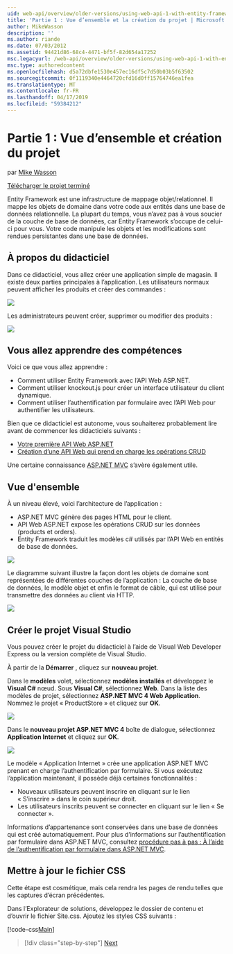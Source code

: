 ```yaml
---
uid: web-api/overview/older-versions/using-web-api-1-with-entity-framework-5/using-web-api-with-entity-framework-part-1
title: 'Partie 1 : Vue d’ensemble et la création du projet | Microsoft Docs'
author: MikeWasson
description: ''
ms.author: riande
ms.date: 07/03/2012
ms.assetid: 94421d86-68c4-4471-bf5f-82d654a17252
msc.legacyurl: /web-api/overview/older-versions/using-web-api-1-with-entity-framework-5/using-web-api-with-entity-framework-part-1
msc.type: authoredcontent
ms.openlocfilehash: d5a72dbfe1530e457ec16df5c7d50b03b5f63502
ms.sourcegitcommit: 0f1119340e4464720cfd16d0ff15764746ea1fea
ms.translationtype: MT
ms.contentlocale: fr-FR
ms.lasthandoff: 04/17/2019
ms.locfileid: "59384212"
---
```

# <a name="part-1-overview-and-creating-the-project"></a>Partie 1 : Vue d’ensemble et création du projet

par [Mike Wasson](https://github.com/MikeWasson)

[Télécharger le projet terminé](http://code.msdn.microsoft.com/ASP-NET-Web-API-with-afa30545)

Entity Framework est une infrastructure de mappage objet/relationnel. Il mappe les objets de domaine dans votre code aux entités dans une base de données relationnelle. La plupart du temps, vous n’avez pas à vous soucier de la couche de base de données, car Entity Framework s’occupe de celui-ci pour vous. Votre code manipule les objets et les modifications sont rendues persistantes dans une base de données.

## <a name="about-the-tutorial"></a>À propos du didacticiel

Dans ce didacticiel, vous allez créer une application simple de magasin. Il existe deux parties principales à l’application. Les utilisateurs normaux peuvent afficher les produits et créer des commandes :

![](using-web-api-with-entity-framework-part-1/_static/image1.png)

Les administrateurs peuvent créer, supprimer ou modifier des produits :

![](using-web-api-with-entity-framework-part-1/_static/image2.png)

## <a name="skills-youll-learn"></a>Vous allez apprendre des compétences

Voici ce que vous allez apprendre :

- Comment utiliser Entity Framework avec l’API Web ASP.NET.
- Comment utiliser knockout.js pour créer un interface utilisateur du client dynamique.
- Comment utiliser l’authentification par formulaire avec l’API Web pour authentifier les utilisateurs.

Bien que ce didacticiel est autonome, vous souhaiterez probablement lire avant de commencer les didacticiels suivants :

- [Votre première API Web ASP.NET](../../getting-started-with-aspnet-web-api/tutorial-your-first-web-api.md)
- [Création d’une API Web qui prend en charge les opérations CRUD](../creating-a-web-api-that-supports-crud-operations.md)

Une certaine connaissance [ASP.NET MVC](../../../../mvc/index.md) s’avère également utile.

## <a name="overview"></a>Vue d'ensemble

À un niveau élevé, voici l’architecture de l’application :

- ASP.NET MVC génère des pages HTML pour le client.
- API Web ASP.NET expose les opérations CRUD sur les données (products et orders).
- Entity Framework traduit les modèles c# utilisés par l’API Web en entités de base de données.

![](using-web-api-with-entity-framework-part-1/_static/image3.png)

Le diagramme suivant illustre la façon dont les objets de domaine sont représentées de différentes couches de l’application : La couche de base de données, le modèle objet et enfin le format de câble, qui est utilisé pour transmettre des données au client via HTTP.

![](using-web-api-with-entity-framework-part-1/_static/image4.png)

## <a name="create-the-visual-studio-project"></a>Créer le projet Visual Studio

Vous pouvez créer le projet du didacticiel à l’aide de Visual Web Developer Express ou la version complète de Visual Studio.

À partir de la **Démarrer** , cliquez sur **nouveau projet**.

Dans le **modèles** volet, sélectionnez **modèles installés** et développez le **Visual C#** nœud. Sous **Visual C#**, sélectionnez **Web**. Dans la liste des modèles de projet, sélectionnez **ASP.NET MVC 4 Web Application**. Nommez le projet « ProductStore » et cliquez sur **OK**.

![](using-web-api-with-entity-framework-part-1/_static/image5.png)

Dans le **nouveau projet ASP.NET MVC 4** boîte de dialogue, sélectionnez **Application Internet** et cliquez sur **OK**.

![](using-web-api-with-entity-framework-part-1/_static/image6.png)

Le modèle « Application Internet » crée une application ASP.NET MVC prenant en charge l’authentification par formulaire. Si vous exécutez l’application maintenant, il possède déjà certaines fonctionnalités :

- Nouveaux utilisateurs peuvent inscrire en cliquant sur le lien « S’inscrire » dans le coin supérieur droit.
- Les utilisateurs inscrits peuvent se connecter en cliquant sur le lien « Se connecter ».

Informations d’appartenance sont conservées dans une base de données qui est créé automatiquement. Pour plus d’informations sur l’authentification par formulaire dans ASP.NET MVC, consultez [procédure pas à pas : À l’aide de l’authentification par formulaire dans ASP.NET MVC](https://msdn.microsoft.com/library/ff398049(VS.98).aspx).

## <a name="update-the-css-file"></a>Mettre à jour le fichier CSS

Cette étape est cosmétique, mais cela rendra les pages de rendu telles que les captures d’écran précédentes.

Dans l’Explorateur de solutions, développez le dossier de contenu et d’ouvrir le fichier Site.css. Ajoutez les styles CSS suivants :

[!code-css[Main](using-web-api-with-entity-framework-part-1/samples/sample1.css)]

> [!div class="step-by-step"]
> [Next](using-web-api-with-entity-framework-part-2.md)
